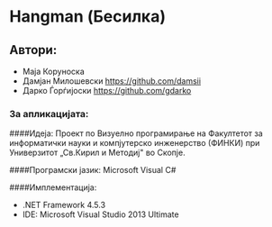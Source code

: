 # Hangman (Бесилка)
## Автори:
* Маја Коруноска
* Дамјан Милошевски https://github.com/damsii
* Дарко Ѓорѓијоски  https://github.com/gdarko

### За апликацијата:

####Идеја:
 Проект по Визуeлно програмирање на Факултетот за информатички науки и компјутерско инженерство (ФИНКИ) при Универзитот „Св.Кирил и Методиј" во Скопје.
 
####Програмски јазик:
  Microsoft Visual C# 
 
####Имплементација:
* .NET Framework 4.5.3
* IDE: Microsoft Visual Studio 2013 Ultimate


